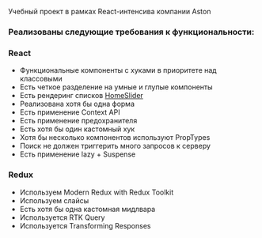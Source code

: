 Учебный проект в рамках React-интенсива компании Aston

### Реализованы следующие требования к функциональности:

### React

-   Функциональные компоненты с хуками в приоритете над классовыми
-   Есть четкое разделение на умные и глупые компоненты
-   Есть рендеринг списков [HomeSlider](./src/components/Home/HomeSlider/HomeSlider.tsx)
-   Реализована хотя бы одна форма []()
-   Есть применение Context API []()
-   Есть применение предохранителя []()
-   Есть хотя бы один кастомный хук []()
-   Хотя бы несколько компонентов используют PropTypes []()
-   Поиск не должен триггерить много запросов к серверу
-   Есть применение lazy + Suspense []()

### Redux

-   Используем Modern Redux with Redux Toolkit []()
-   Используем слайсы []()
-   Есть хотя бы одна кастомная мидлвара []()
-   Используется RTK Query []()
-   Используется Transforming Responses []()
